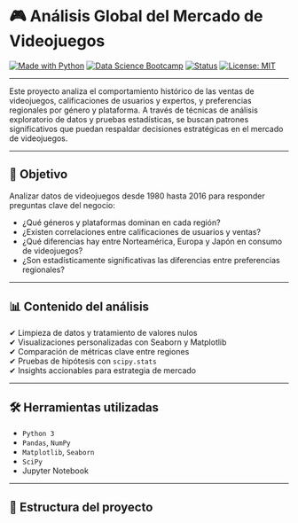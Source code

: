 # 🎮 Análisis Global del Mercado de Videojuegos

[![Made with Python](https://img.shields.io/badge/Made%20with-Python%203.10-blue.svg)](https://www.python.org/)
[![Data Science Bootcamp](https://img.shields.io/badge/Proyecto-Bootcamp-green)](#)
[![Status](https://img.shields.io/badge/Status-Completo-brightgreen)](#)
[![License: MIT](https://img.shields.io/badge/License-MIT-yellow.svg)](https://opensource.org/licenses/MIT)

---

Este proyecto analiza el comportamiento histórico de las ventas de videojuegos, calificaciones de usuarios y expertos, y preferencias regionales por género y plataforma. A través de técnicas de análisis exploratorio de datos y pruebas estadísticas, se buscan patrones significativos que puedan respaldar decisiones estratégicas en el mercado de videojuegos.

---

## 📌 Objetivo

Analizar datos de videojuegos desde 1980 hasta 2016 para responder preguntas clave del negocio:

- ¿Qué géneros y plataformas dominan en cada región?
- ¿Existen correlaciones entre calificaciones de usuarios y ventas?
- ¿Qué diferencias hay entre Norteamérica, Europa y Japón en consumo de videojuegos?
- ¿Son estadísticamente significativas las diferencias entre preferencias regionales?

---

## 📊 Contenido del análisis

✔ Limpieza de datos y tratamiento de valores nulos  
✔ Visualizaciones personalizadas con Seaborn y Matplotlib  
✔ Comparación de métricas clave entre regiones  
✔ Pruebas de hipótesis con `scipy.stats`  
✔ Insights accionables para estrategia de mercado  

---

## 🛠️ Herramientas utilizadas

- `Python 3`
- `Pandas`, `NumPy`
- `Matplotlib`, `Seaborn`
- `SciPy`
- Jupyter Notebook

---

## 📁 Estructura del proyecto

